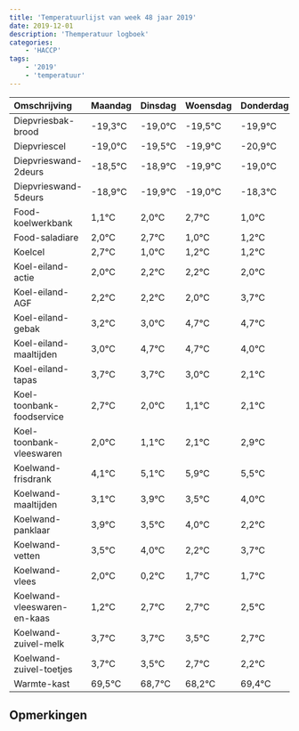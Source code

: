 ```yaml
---
title: 'Temperatuurlijst van week 48 jaar 2019'
date: 2019-12-01
description: 'Themperatuur logboek'
categories:
    - 'HACCP'
tags:
    - '2019'
    - 'temperatuur'
---
```

|Omschrijving|Maandag|Dinsdag|Woensdag|Donderdag|Vrijdag|Zaterdag|Zondag|
|:---|:---|:---|:---|:---|:---|:---|:---|
|Diepvriesbak-brood|-19,3°C|-19,0°C|-19,5°C|-19,9°C|-20,9°C|-20,0°C|-19,3°C|
|Diepvriescel|-19,0°C|-19,5°C|-19,9°C|-20,9°C|-20,0°C|-19,3°C|-21,0°C|
|Diepvrieswand-2deurs|-18,5°C|-18,9°C|-19,9°C|-19,0°C|-18,3°C|-20,0°C|-19,8°C|
|Diepvrieswand-5deurs|-18,9°C|-19,9°C|-19,0°C|-18,3°C|-20,0°C|-19,8°C|-19,8°C|
|Food-koelwerkbank|1,1°C|2,0°C|2,7°C|1,0°C|1,2°C|1,2°C|1,0°C|
|Food-saladiare|2,0°C|2,7°C|1,0°C|1,2°C|1,2°C|1,0°C|2,7°C|
|Koelcel|2,7°C|1,0°C|1,2°C|1,2°C|1,0°C|2,7°C|2,7°C|
|Koel-eiland-actie|2,0°C|2,2°C|2,2°C|2,0°C|3,7°C|3,7°C|3,0°C|
|Koel-eiland-AGF|2,2°C|2,2°C|2,0°C|3,7°C|3,7°C|3,0°C|2,1°C|
|Koel-eiland-gebak|3,2°C|3,0°C|4,7°C|4,7°C|4,0°C|3,1°C|4,1°C|
|Koel-eiland-maaltijden|3,0°C|4,7°C|4,7°C|4,0°C|3,1°C|4,1°C|4,9°C|
|Koel-eiland-tapas|3,7°C|3,7°C|3,0°C|2,1°C|3,1°C|3,9°C|3,5°C|
|Koel-toonbank-foodservice|2,7°C|2,0°C|1,1°C|2,1°C|2,9°C|2,5°C|3,0°C|
|Koel-toonbank-vleeswaren|2,0°C|1,1°C|2,1°C|2,9°C|2,5°C|3,0°C|1,2°C|
|Koelwand-frisdrank|4,1°C|5,1°C|5,9°C|5,5°C|6,0°C|4,2°C|5,7°C|
|Koelwand-maaltijden|3,1°C|3,9°C|3,5°C|4,0°C|2,2°C|3,7°C|3,7°C|
|Koelwand-panklaar|3,9°C|3,5°C|4,0°C|2,2°C|3,7°C|3,7°C|3,5°C|
|Koelwand-vetten|3,5°C|4,0°C|2,2°C|3,7°C|3,7°C|3,5°C|2,7°C|
|Koelwand-vlees|2,0°C|0,2°C|1,7°C|1,7°C|1,5°C|0,7°C|0,2°C|
|Koelwand-vleeswaren-en-kaas|1,2°C|2,7°C|2,7°C|2,5°C|1,7°C|1,2°C|2,4°C|
|Koelwand-zuivel-melk|3,7°C|3,7°C|3,5°C|2,7°C|2,2°C|3,4°C|2,6°C|
|Koelwand-zuivel-toetjes|3,7°C|3,5°C|2,7°C|2,2°C|3,4°C|2,6°C|3,7°C|
|Warmte-kast|69,5°C|68,7°C|68,2°C|69,4°C|68,6°C|69,7°C|68,6°C|

## Opmerkingen



